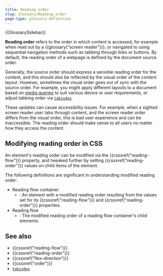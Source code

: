 ```yaml
---
title: Reading order
slug: Glossary/Reading_order
page-type: glossary-definition
---
```


{{GlossarySidebar}}

**Reading order** refers to the order in which content is accessed, for example when read out by a {{glossary("screen reader")}}, or navigated to using sequential navigation methods such as tabbing through links or buttons. By default, the reading order of a webpage is defined by the document source order.

Generally, the source order should express a sensible reading order for the content, and this should also be reflected by the visual order of the content layout. However, sometimes the visual order goes out of sync with the source order. For example, you might apply different layouts to a document based on [media queries](/en-US/docs/Web/CSS/CSS_media_queries/Using_media_queries) to suit various device or user requirements, or adjust tabbing order via [`tabindex`](/en-US/docs/Web/HTML/Reference/Global_attributes/tabindex).

These updates can cause accessibility issues. For example, when a sighted screen reader user tabs through content, and the screen reader order differs from the visual order, this is bad user experience and can be inaccessible. The reading order should make sense to all users no matter how they access the content.

## Modifying reading order in CSS

An element's reading order can be modified via the {{cssxref("reading-flow")}} property, and tweaked further by setting {{cssxref("reading-order")}} values on child items of the element.

The following definitions are significant in understanding modified reading order:

- Reading flow container
  - : An element with a modified reading order resulting from the values set for its {{cssxref("reading-flow")}} and {{cssxref("reading-order")}} properties.
- Reading flow
  - : The modified reading order of a reading flow container's child elements.

## See also

- {{cssxref("reading-flow")}}
- {{cssxref("reading-order")}}
- {{cssxref("flex-direction")}}
- {{cssxref("order")}}
- [`tabindex`](/en-US/docs/Web/HTML/Reference/Global_attributes/tabindex)
